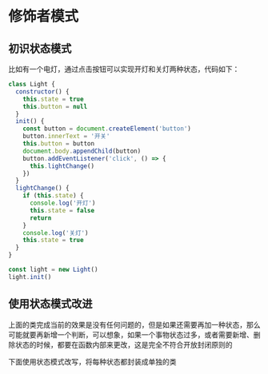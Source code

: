 # 修饰者模式

## 初识状态模式

比如有一个电灯，通过点击按钮可以实现开灯和关灯两种状态，代码如下：

```js
class Light {
  constructor() {
    this.state = true
    this.button = null
  }
  init() {
    const button = document.createElement('button')
    button.innerText = '开关'
    this.button = button
    document.body.appendChild(button)
    button.addEventListener('click', () => {
      this.lightChange()
    })
  }
  lightChange() {
    if (this.state) {
      console.log('开灯')
      this.state = false
      return
    }
    console.log('关灯')
    this.state = true
  }
}

const light = new Light()
light.init()
```

## 使用状态模式改进

上面的类完成当前的效果是没有任何问题的，但是如果还需要再加一种状态，那么可能就要再新增一个判断，可以想象，如果一个事物状态过多，或者需要新增、删除状态的时候，都要在函数内部来更改，这是完全不符合开放封闭原则的

下面使用状态模式改写，将每种状态都封装成单独的类

```js

```
